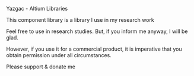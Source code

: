 Yazgac - Altium Libraries

This component library is a library I use in my research work

Feel free to use in research studies. But, if you inform me anyway, I will be glad.

However, if you use it for a commercial product, it is imperative that you obtain permission under all circumstances.

Please support & donate me